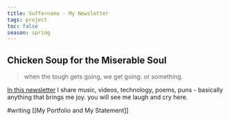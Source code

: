 ```yaml
---
title: Suffernama - My Newsletter
tags: project
toc: false
season: spring
---
```

## Chicken Soup for the Miserable Soul
>when the tough gets going, we get going. or something.

[ In this newsletter](https://suffernama.substack.com) I share music, videos, technology, poems, puns - basically anything that brings me joy. you will see me laugh and cry here. 

 #writing 
 [[My Portfolio and My Statement]]